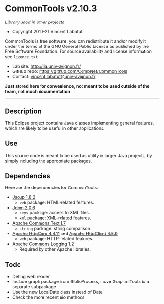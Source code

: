 CommonTools v2.10.3
===================
*Library used in other projects*

* Copyright 2010-21 Vincent Labatut

CommonTools is free software: you can redistribute it and/or modify it under the terms of the GNU General Public License as published by the Free Software Foundation. For source availability and license information see `licence.txt`

* Lab site: http://lia.univ-avignon.fr/
* GitHub repo: https://github.com/CompNet/CommonTools
* Contact: vincent.labatut@univ-avignon.fr

**Just stored here for convenience, not meant to be used outside of the team, not much documentation**

-----------------------------------------------------------------------

## Description
This Eclipse project contains Java classes implementing general features, which are likely to be useful in other applications. 


## Use
This source code is meant to be used as utility in larger Java projects, by simply including the appropriate packages. 


## Dependencies
Here are the dependencies for CommonTools:
* [Jsoup 1.8.2](https://jsoup.org/)
  * `web` package: HTML-related features.
* [Jdom 2.0.6](http://www.jdom.org/)
  * `keys` package: access to XML files.
  * `xml` package: XML-related features.
* [Apache Commons Text 1.7](https://commons.apache.org/proper/commons-text/)
  * `string` package: string comparison.
* [Apache HttpCore 4.4.11](https://hc.apache.org/httpcomponents-core-ga/) and [Apache HttpClient 4.5.9](https://hc.apache.org/httpcomponents-client-4.5.x)
  * `web` package: HTTP-related features.
* [Apache Commons Logging 1.2](http://commons.apache.org/proper/commons-logging/)
  * Required by other Apache libraries.


## Todo
* Debug web reader
* Include graph package from BiblioProcess, move GraphmlTools to a separate subpackage
* Use the new LocalDate class instead of Date
* Check the more recent nio methods

